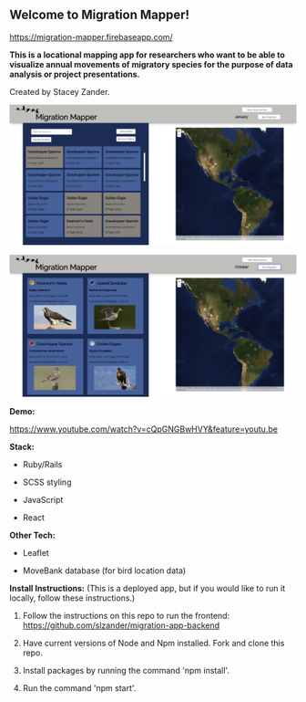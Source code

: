 ## Welcome to Migration Mapper!

https://migration-mapper.firebaseapp.com/


**This is a locational mapping app for researchers who want to be able to visualize annual movements of migratory species for the purpose of data analysis or project presentations.**

Created by Stacey Zander.

![background](/1.png)

![background](/2.png)
  
**Demo:**

https://www.youtube.com/watch?v=cQpGNGBwHVY&feature=youtu.be

**Stack:**

  * Ruby/Rails
  
  * SCSS styling

  * JavaScript

  * React

**Other Tech:**

  * Leaflet

  * MoveBank database (for bird location data)

**Install Instructions:**
(This is a deployed app, but if you would like to run it locally, follow these instructions.)

1. Follow the instructions on this repo to run the frontend: https://github.com/slzander/migration-app-backend 

2. Have current versions of Node and Npm installed. Fork and clone this repo.

3. Install packages by running the command 'npm install'.

4. Run the command 'npm start'.
